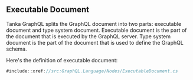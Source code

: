 ## Executable Document

Tanka GraphQL splits the GraphQL document into two parts: executable document and type system document.
Executable document is the part of the document that is executed by the GraphQL server. Type system document 
is the part of the document that is used to define the GraphQL schema.

Here's the definition of executable document:

```csharp
#include::xref://src:GraphQL.Language/Nodes/ExecutableDocument.cs
```